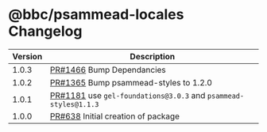 # @bbc/psammead-locales Changelog

| Version | Description                                                                                                       |
| ------- | ----------------------------------------------------------------------------------------------------------------- |
| 1.0.3 | [PR#1466](https://github.com/bbc/psammead/pull/1466) Bump Dependancies |
| 1.0.2   | [PR#1365](https://github.com/bbc/psammead/pull/1365) Bump psammead-styles to 1.2.0 |
| 1.0.1   | [PR#1181](https://github.com/BBC-News/psammead/pull/1181) use `gel-foundations@3.0.3` and `psammead-styles@1.1.3` |
| 1.0.0   | [PR#638](https://github.com/BBC-News/psammead/pull/638) Initial creation of package                               |
